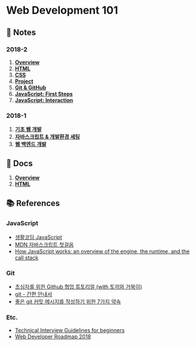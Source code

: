 # Web Development 101

## 🔮 Notes

### 2018-2

1. **[Overview](note/1-overview.pdf)**
1. **[HTML](note/2-html.pdf)**
1. **[CSS](note/3-css.pdf)**
1. **[Project](note/4-project.pdf)**
1. **[Git & GitHub](note/5-git.pdf)**
1. **[JavaScript: First Steps](note/6-javascript-first-steps.pdf)**
1. **[JavaScript: Interaction](note/7-javascript-interaction.pdf)**

### 2018-1

1. **[기초 웹 개발](note/2018-1/note-01)**
1. **[자바스크립트 & 개발환경 세팅](note/2018-1/note-02)**
1. **[웹 백엔드 개발](note/2018-1/note-03)**

## 📄 Docs

1. **[Overview](docs/1.Overview.md)**
1. **[HTML](docs/2.HTML.md)**

## 📚 References

### JavaScript

* [생활코딩 JavaScript](https://opentutorials.org/course/743)
* [MDN 자바스크립트 첫걸음](https://developer.mozilla.org/ko/docs/Learn/JavaScript/First_steps)
* [How JavaScript works: an overview of the engine, the runtime, and the call stack](https://blog.sessionstack.com/how-does-javascript-actually-work-part-1-b0bacc073cf)

### Git

* [초심자를 위한 Github 협업 튜토리얼 (with 토끼와 거북이)](https://milooy.wordpress.com/2017/06/21/working-together-with-github-tutorial/)
* [git - 간편 안내서](https://rogerdudler.github.io/git-guide/index.ko.html)
* [좋은 git 커밋 메시지를 작성하기 위한 7가지 약속](http://meetup.toast.com/posts/106)

### Etc.

* [Technical Interview Guidelines for beginners](https://github.com/JaeYeopHan/Interview_Question_for_Beginner)
* [Web Developer Roadmap 2018](https://github.com/kamranahmedse/developer-roadmap)